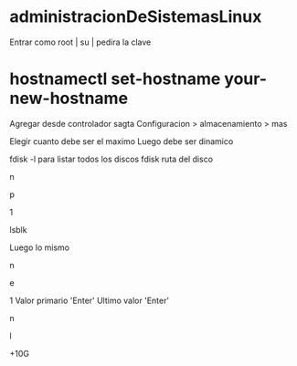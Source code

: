# administracionDeSistemasLinux

Entrar como root | su | pedira la clave


# hostnamectl set-hostname your-new-hostname

Agregar desde controlador sagta
Configuracion > almacenamiento > mas

  Elegir cuanto debe ser el maximo
  Luego debe ser dinamico

fdisk -l para listar todos los discos
fdisk ruta del disco


n

p

1

lsblk


Luego lo mismo 

n

e

1
Valor primario 'Enter'
Ultimo valor 'Enter'

n

l

+10G
